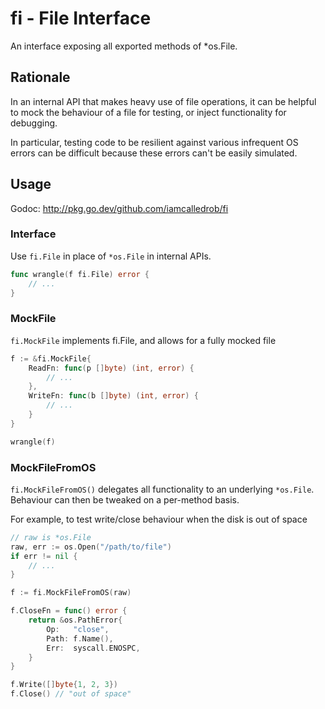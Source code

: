 # fi - File Interface
An interface exposing all exported methods of *os.File.

## Rationale 
In an internal API that makes heavy use of file operations, it can be helpful
to mock the behaviour of a file for testing, or inject functionality for
debugging.

In particular, testing code to be resilient against various infrequent OS
errors can be difficult because these errors can't be easily simulated.

## Usage

Godoc: http://pkg.go.dev/github.com/iamcalledrob/fi

### Interface
Use `fi.File` in place of `*os.File` in internal APIs.
```go
func wrangle(f fi.File) error {
	// ...
}
```

### MockFile
`fi.MockFile` implements fi.File, and allows for a fully mocked file 
```go
f := &fi.MockFile{
	ReadFn: func(p []byte) (int, error) {
		// ...
	},
	WriteFn: func(b []byte) (int, error) {
		// ...
	}
}

wrangle(f)
```

### MockFileFromOS
`fi.MockFileFromOS()` delegates all functionality to an underlying
`*os.File`. Behaviour can then be tweaked on a per-method basis.

For example, to test write/close behaviour when the disk is out of space
```go
// raw is *os.File
raw, err := os.Open("/path/to/file")
if err != nil {
	// ...
}

f := fi.MockFileFromOS(raw)

f.CloseFn = func() error {
	return &os.PathError{
		Op:   "close",
		Path: f.Name(),
		Err:  syscall.ENOSPC,
	}
}

f.Write([]byte{1, 2, 3})
f.Close() // "out of space"
```
